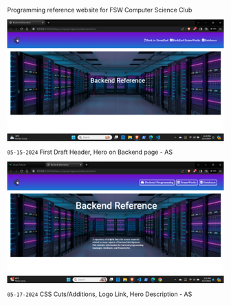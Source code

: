 Programming reference website for FSW Computer Science Club

![Preview of Backend Hero](backend/01-backend-progress-preview.png)

`05-15-2024` First Draft Header, Hero on Backend page - AS

![Header Revisions](backend/02-backend-progress-preview.png)

`05-17-2024` CSS Cuts/Additions, Logo Link, Hero Description - AS 